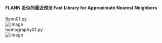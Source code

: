 #### FLANN 近似的最近傍法 Fast Library for Approximate Nearest Neighbors
flann01.py<br>
![image](https://cloud.githubusercontent.com/assets/17031124/23161358/2fadc938-f86d-11e6-9fa3-98ea0a656917.png)
<br>
homography01.py<br>
![image](https://cloud.githubusercontent.com/assets/17031124/23163815/6d2af1aa-f877-11e6-8115-40f84a2b9d0e.png)